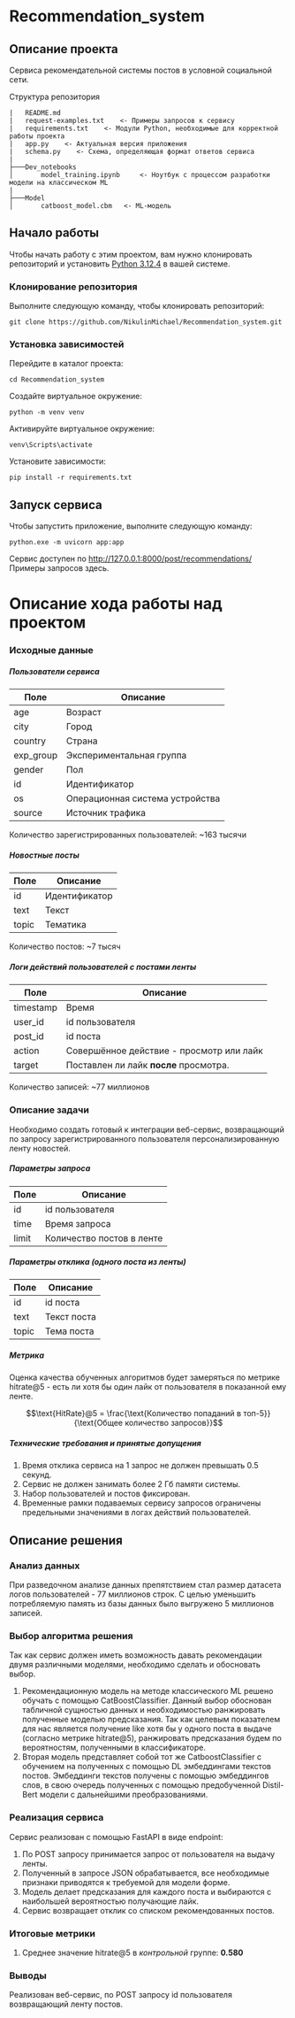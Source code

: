 # Recommendation_system
## Описание проекта

Cервиса рекомендательной системы постов в условной социальной сети.


Структура репозитория

```buildoutcfg
|   README.md
|   request-examples.txt    <- Примеры запросов к сервису
|   requirements.txt    <- Модули Python, необходимые для корректной работы проекта
|   app.py    <- Актуальная версия приложения
|   schema.py    <- Схема, определяющая формат ответов сервиса
|
├───Dev_notebooks
│       model_training.ipynb     <- Ноутбук с процессом разработки модели на классическом ML
|       
├───Model
│       catboost_model.cbm   <- ML-модель 
```

## Начало работы 
Чтобы начать работу с этим проектом, вам нужно клонировать репозиторий и установить [Python 3.12.4](https://www.python.org/downloads/) в вашей системе.  
  
### Клонирование репозитория
Выполните следующую команду, чтобы клонировать репозиторий:  

```
git clone https://github.com/NikulinMichael/Recommendation_system.git  
```

### Установка зависимостей
Перейдите в каталог проекта:
```
cd Recommendation_system
```

Создайте виртуальное окружение:
```
python -m venv venv
```

Активируйте виртуальное окружение:
```
venv\Scripts\activate
```

Установите зависимости:
```
pip install -r requirements.txt
```
## Запуск сервиса
Чтобы запустить приложение, выполните следующую команду:
```
python.exe -m uvicorn app:app
```

Сервис доступен по http://127.0.0.1:8000/post/recommendations/
Примеры запросов здесь.



# Описание хода работы над проектом
### Исходные данные
##### Пользователи сервиса
| Поле      | Описание                        |
|-----------|---------------------------------|
| age       | Возраст                         |
| city      | Город                           |
| country   | Страна                          |
| exp_group | Экспериментальная группа        |
| gender    | Пол                             |
| id        | Идентификатор                   |
| os        | Операционная система устройства |
| source    | Источник трафика                |
Количество зарегистрированных пользователей: ~163 тысячи

##### Новостные посты
| Поле  | Описание      |
|-------|---------------|
| id    | Идентификатор |
| text  | Текст         |
| topic | Тематика      |
Количество постов: ~7 тысяч

##### Логи действий пользователей с постами ленты
| Поле      | Описание                                 |
|-----------|------------------------------------------|
| timestamp | Время                                    |
| user_id   | id пользователя                          |
| post_id   | id поста                                 |
| action    | Совершённое действие - просмотр или лайк |
| target    | Поставлен ли лайк **после** просмотра.   |
Количество записей: ~77 миллионов

### Описание задачи

Необходимо создать готовый к интеграции веб-сервис, возвращающий по запросу зарегистрированного
пользователя персонализированную ленту новостей.

##### Параметры запроса
| Поле  | Описание                  |
|-------|---------------------------|
| id    | id пользователя           |
| time  | Время запроса             |
| limit | Количество постов в ленте |

##### Параметры отклика (одного поста из ленты)
| Поле  | Описание    |
|-------|-------------|
| id    | id поста    |
| text  | Текст поста |
| topic | Тема поста  |

##### Метрика
Оценка качества обученных алгоритмов будет замеряться по метрике hitrate@5 - есть ли хотя бы один лайк от пользователя в показанной ему ленте.

$$\text{HitRate}@5 = \frac{\text{Количество попаданий в топ-5}}{\text{Общее количество запросов}}$$

##### Технические требования и принятые допущения
1. Время отклика сервиса на 1 запрос не должен превышать 0.5 секунд.
2. Сервис не должен занимать более 2 Гб памяти системы.
3. Набор пользователей и постов фиксирован.
4. Временные рамки подаваемых сервису запросов ограничены предельными значениями в логах действий пользователей.

## Описание решения

### Анализ данных
При разведочном анализе данных препятствием стал размер датасета логов пользователей - 77 миллионов строк.
С целью уменьшить потребляемую память из базы данных было выгружено 5 миллионов записей.

### Выбор алгоритма решения
Так как сервис должен иметь возможность давать рекомендации двумя различными моделями, 
необходимо сделать и обосновать выбор.
1. Рекомендационную модель на методе классического ML решено обучать с помощью CatBoostClassifier.
Данный выбор обоснован табличной сущностью данных и необходимостью ранжировать полученные моделью предсказания.
Так как целевым показателем для нас является получение like хотя бы у одного поста в выдаче (согласно метрике hitrate@5),
ранжировать предсказания будем по вероятностям, полученными в классификаторе.
2. Вторая модель представляет собой тот же CatboostClassifier с обучением на полученных с помощью DL эмбеддингами текстов постов. Эмбеддинги текстов получены с помощью эмбеддингов слов, в свою очередь полученных с помощью предобученной Distil-Bert модели с дальнейшими преобразованиями.

### Реализация сервиса
Сервис реализован с помощью FastAPI в виде endpoint:
1. По POST запросу принимается запрос от пользователя на выдачу ленты.
2. Полученный в запросе JSON обрабатывается, все необходимые признаки приводятся к требуемой для модели форме.
3. Модель делает предсказания для каждого поста и выбираются с наибольшей вероятностью получающие лайк.
4. Сервис возвращает отклик со списком рекомендованных постов.

### Итоговые метрики
1. Среднее значение hitrate@5 в _контрольной_ группе: **0.580**

### Выводы
Реализован веб-сервис, по POST запросу id пользователя возвращающий ленту постов.
